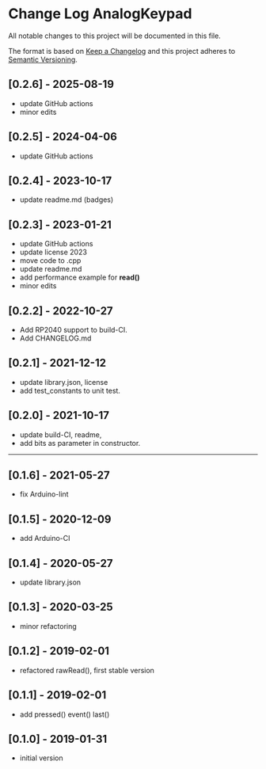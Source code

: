 # Change Log AnalogKeypad

All notable changes to this project will be documented in this file.

The format is based on [Keep a Changelog](http://keepachangelog.com/)
and this project adheres to [Semantic Versioning](http://semver.org/).


## [0.2.6] - 2025-08-19
- update GitHub actions
- minor edits

## [0.2.5] - 2024-04-06
- update GitHub actions

## [0.2.4] - 2023-10-17
- update readme.md (badges)

## [0.2.3] - 2023-01-21
- update GitHub actions
- update license 2023
- move code to .cpp
- update readme.md
- add performance example for **read()**
- minor edits

## [0.2.2] - 2022-10-27
- Add RP2040 support to build-CI.
- Add CHANGELOG.md

## [0.2.1] - 2021-12-12
- update library.json, license
- add test_constants to unit test.

## [0.2.0] - 2021-10-17
- update build-CI, readme,
- add bits as parameter in constructor.

----

## [0.1.6] - 2021-05-27
- fix Arduino-lint

## [0.1.5] - 2020-12-09
- add Arduino-CI

## [0.1.4] - 2020-05-27
- update library.json

## [0.1.3] - 2020-03-25
 - minor refactoring

## [0.1.2] - 2019-02-01
- refactored rawRead(), first stable version

## [0.1.1] - 2019-02-01
- add pressed() event() last()

## [0.1.0] - 2019-01-31
- initial version
